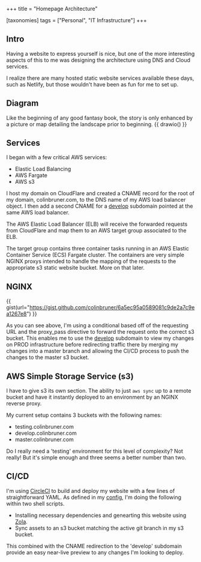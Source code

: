 +++
title = "Homepage Architecture"

[taxonomies]
tags = ["Personal", "IT Infrastructure"]
+++

## Intro
Having a website to express yourself is nice, but one of the more interesting
aspects of this to me was designing the architecture using DNS and Cloud services.

I realize there are many hosted static website services available these days,
such as Netlify, but those wouldn't have been as fun for me to set up.

## Diagram
Like the beginning of any good fantasy book, the story is only enhanced by a
picture or map detailing the landscape prior to beginning.
{{ drawio() }}

## Services
I began with a few critical AWS services:
- Elastic Load Balancing
- AWS Fargate
- AWS s3

I host my domain on CloudFlare and created a CNAME record for the root of my 
domain, colinbruner.com, to the DNS name of my AWS load balancer object. I 
then add a second CNAME for a [develop][1] subdomain pointed at the same AWS 
load balancer.

The AWS Elastic Load Balancer (ELB) will receive the forwarded requests from 
CloudFlare and map them to an AWS target group associated to the ELB.

The target group contains three container tasks running in an AWS Elastic
Container Service (ECS) Fargate cluster. The containers are very simple 
NGINX proxys intended to handle the mapping of the requests to the appropriate
s3 static website bucket. More on that later.

## NGINX

{{ gist(url="https://gist.github.com/colinbruner/6a5ec95a0589081c9de2a7c9ea1267e8") }}

As you can see above, I'm using a conditional based off of the requesting URL and the 
proxy_pass directive to forward the request onto the correct s3 bucket. This enables 
me to use the [develop][1] subdomain to view my changes on PROD infrastructure before 
redirecting traffic there by merging my changes into a master branch and allowing the 
CI/CD process to push the changes to the master s3 bucket.

## AWS Simple Storage Service (s3)
I have to give s3 its own section. The ability to just `aws sync` up to a remote bucket
and have it instantly deployed to an environment by an NGINX reverse proxy.

My current setup contains 3 buckets with the following names:
- testing.colinbruner.com
- develop.colinbruner.com
- master.colinbruner.com

Do I really need a 'testing' environment for this level of complexity? Not really! But 
it's simple enough and three seems a better number than two.

## CI/CD
I'm using [CircleCI][2] to build and deploy my website with a few lines of 
straightforward YAML. As defined in my [config][3], I'm doing the following within two 
shell scripts.
- Installing necessary dependencies and genearting this website using [Zola][4].
- Sync assets to an s3 bucket matching the active git branch in my s3 bucket.

This combined with the CNAME redirection to the 'develop' subdomain provide an
easy near-live preview to any changes I'm looking to deploy.

[1]: https://develop.colinbruner.com
[2]: https://circleci.com
[3]: https://github.com/colinbruner/homepage/blob/develop/.circleci/config.yml
[4]: https://getzola.org
